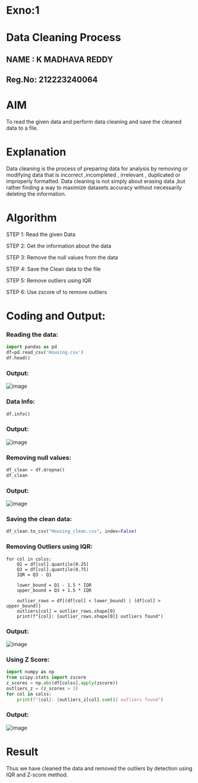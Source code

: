 # Exno:1
# Data Cleaning Process
## NAME : K MADHAVA REDDY
## Reg.No: 212223240064 
# AIM
To read the given data and perform data cleaning and save the cleaned data to a file.

# Explanation
Data cleaning is the process of preparing data for analysis by removing or modifying data that is incorrect ,incompleted , irrelevant , duplicated or improperly formatted. Data cleaning is not simply about erasing data ,but rather finding a way to maximize datasets accuracy without necessarily deleting the information.

# Algorithm
STEP 1: Read the given Data

STEP 2: Get the information about the data

STEP 3: Remove the null values from the data

STEP 4: Save the Clean data to the file

STEP 5: Remove outliers using IQR

STEP 6: Use zscore of to remove outliers

# Coding and Output:
### Reading the data:
```py
import pandas as pd
df=pd.read_csv('Housing.csv')
df.head()
```
### Output:
![image](https://github.com/user-attachments/assets/4bfb6d9e-ae59-4622-bb43-ed6d5422c327)
### Data Info:
```py
df.info()
```
### Output:
![image](https://github.com/user-attachments/assets/7e65b4cd-8941-43f3-8f52-d42c030d86db)
### Removing null values:
```py
df_clean = df.dropna()
df_clean
```
### Output:
![image](https://github.com/user-attachments/assets/e59970b7-d15c-460b-80bd-842113a2d6d8)
### Saving the clean data:
```py
df_clean.to_csv("Housing_clean.csv", index=False)
```
### Removing Outliers using IQR:
```PY
for col in colss:
    Q1 = df[col].quantile(0.25)
    Q3 = df[col].quantile(0.75)
    IQR = Q3 - Q1

    lower_bound = Q1 - 1.5 * IQR
    upper_bound = Q3 + 1.5 * IQR

    outlier_rows = df[(df[col] < lower_bound) | (df[col] > upper_bound)]
    outliers[col] = outlier_rows.shape[0]
    print(f"{col}: {outlier_rows.shape[0]} outliers found")
```
### Output:
![image](https://github.com/user-attachments/assets/f4efcff7-d600-4a98-ac57-7582baf84839)
### Using Z Score:
```py
import numpy as np
from scipy.stats import zscore
z_scores = np.abs(df[colss].apply(zscore))
outliers_z = (z_scores > 3)
for col in colss:
    print(f"{col}: {outliers_z[col].sum()} outliers found")
```
### Output:
![image](https://github.com/user-attachments/assets/cc2be080-bfc0-4060-9e6d-7cb8c6d09a41)

# Result
Thus we have cleaned the data and removed the outliers by detection using IQR and Z-score method.
